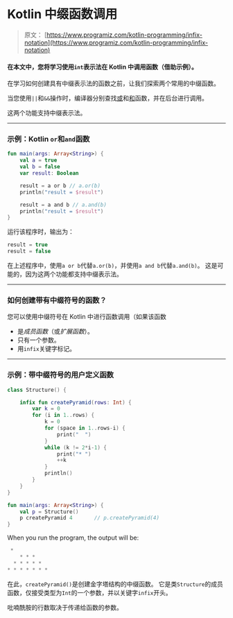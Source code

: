 # Kotlin 中缀函数调用

> 原文： [https://www.programiz.com/kotlin-programming/infix-notation](https://www.programiz.com/kotlin-programming/infix-notation)

#### 在本文中，您将学习使用`int`表示法在 Kotlin 中调用函数（借助示例）。

在学习如何创建具有中缀表示法的函数之前，让我们探索两个常用的中缀函数。

当您使用`||`和`&&`操作时，编译器分别查找[或](https://kotlinlang.org/api/latest/jvm/stdlib/kotlin/-boolean/or.html "Kotlin or function")和[和](https://kotlinlang.org/api/latest/jvm/stdlib/kotlin/-boolean/and.html "Kotlin and function")函数，并在后台进行调用。

这两个功能支持中缀表示法。

* * *

### 示例：Kotlin `or`和`and`函数

```kt
fun main(args: Array<String>) {
    val a = true
    val b = false
    var result: Boolean

    result = a or b // a.or(b)
    println("result = $result")

    result = a and b // a.and(b)
    println("result = $result")
}
```

运行该程序时，输出为：

```kt
result = true
result = false
```

在上述程序中，使用`a or b`代替`a.or(b)`，并使用`a and b`代替`a.and(b)`。 这是可能的，因为这两个功能都支持中缀表示法。

* * *

### 如何创建带有中缀符号的函数？

您可以使用中缀符号在 Kotlin 中进行函数调用（如果该函数

*   是*成员函数*（或*扩展函数*）。
*   只有一个参数。
*   用`infix`关键字标记。

* * *

### 示例：带中缀符号的用户定义函数

```kt
class Structure() {

    infix fun createPyramid(rows: Int) {
        var k = 0
        for (i in 1..rows) {
            k = 0
            for (space in 1..rows-i) {
                print("  ")
            }
            while (k != 2*i-1) {
                print("* ")
                ++k
            }
            println()
        }
    }
}

fun main(args: Array<String>) {
    val p = Structure()
    p createPyramid 4       // p.createPyramid(4)
}
```

When you run the program, the output will be:

```kt
 * 
    * * * 
  * * * * * 
* * * * * * * 
```

在此，`createPyramid()`是创建金字塔结构的中缀函数。 它是类`Structure`的成员函数，仅接受类型为`Int`的一个参数，并以关键字`infix`开头。

吡喃酰胺的行数取决于传递给函数的参数。